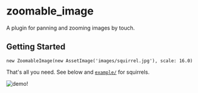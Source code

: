 # zoomable_image

A plugin for panning and zooming images by touch.

## Getting Started

```
new ZoomableImage(new AssetImage('images/squirrel.jpg'), scale: 16.0)
```

That's all you need. See below and [`example/`](https://github.com/perlatus/flutter_zoomable_image/tree/master/example)
for squirrels.

![demo!](https://raw.githubusercontent.com/perlatus/flutter_zoomable_image/master/demo.gif)
